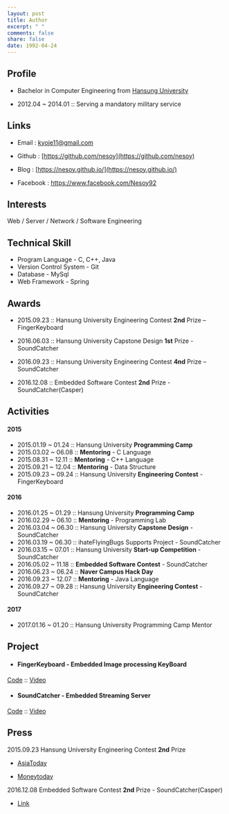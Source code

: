 ```yaml
---
layout: post
title: Author
excerpt: " "
comments: false
share: false
date: 1992-04-24
---
```


## Profile
- Bachelor in Computer Engineering from [Hansung University](http://www.hansung.ac.kr/)

- 2012.04 ~ 2014.01 :: Serving a mandatory military service

## Links

- Email : kyoje11@gmail.com

- Github : [https://github.com/nesoy](https://github.com/nesoy)

- Blog : [https://nesoy.github.io/](https://nesoy.github.io/)

- Facebook : <https://www.facebook.com/Nesoy92>

## Interests
Web / Server / Network / Software Engineering

## Technical Skill
- Program Language - C, C++, Java
- Version Control System - Git
- Database - MySql
- Web Framework - Spring

## Awards
- 2015.09.23 :: Hansung University Engineering Contest **2nd** Prize – FingerKeyboard

- 2016.06.03 :: Hansung University Capstone Design **1st** Prize - SoundCatcher

- 2016.09.23 :: Hansung University Engineering Contest **4nd** Prize – SoundCatcher

- 2016.12.08 :: Embedded Software Contest **2nd** Prize - SoundCatcher(Casper)


## Activities
#### 2015
- 2015.01.19 ~ 01.24 :: Hansung University **Programming Camp**
- 2015.03.02 ~ 06.08 :: **Mentoring** - C Language
- 2015.08.31 ~ 12.11 :: **Mentoring** - C++ Language
- 2015.09.21 ~ 12.04 :: **Mentoring** - Data Structure
- 2015.09.23 ~ 09.24 :: Hansung University **Engineering Contest** - FingerKeyboard

#### 2016
- 2016.01.25 ~ 01.29 :: Hansung University **Programming Camp**
- 2016.02.29 ~ 06.10 :: **Mentoring** - Programming Lab
- 2016.03.04 ~ 06.30 :: Hansung University **Capstone Design** - SoundCatcher
- 2016.03.19 ~ 06.30 :: ihateFlyingBugs Supports Project - SoundCatcher
- 2016.03.15 ~ 07.01 :: Hansung University **Start-up Competition** - SoundCatcher
- 2016.05.02 ~ 11.18 :: **Embedded Software Contest** - SoundCatcher
- 2016.06.23 ~ 06.24 :: **Naver Campus Hack Day**
- 2016.09.23 ~ 12.07 :: **Mentoring** - Java Language
- 2016.09.27 ~ 09.28 :: Hansung University **Engineering Contest** - SoundCatcher

#### 2017
- 2017.01.16 ~ 01.20 :: Hansung University Programming Camp Mentor

## Project
- #### FingerKeyboard - Embedded Image processing KeyBoard
 [Code](https://github.com/FingerKeyboard-jh-sm/FingerKeyboard) :: [Video](https://www.youtube.com/watch?v=xI_Y875FghU)
- #### SoundCatcher - Embedded Streaming Server
[Code](https://github.com/SCCasper) :: [Video](https://www.youtube.com/watch?v=h2jTrTSD1wQ)

## Press
2015.09.23 Hansung University Engineering Contest **2nd** Prize

- [AsiaToday](http://www.asiatoday.co.kr/view.php?key=20151007001927323)

- [Moneytoday](http://www.mt.co.kr/view/mtview.php?type=1&no=2015092423497453318&outlink=1)

2016.12.08 Embedded Software Contest **2nd** Prize - SoundCatcher(Casper)

- [Link](http://eswcontest.com/bbs/board.php?tbl=award&category=2016%B3%E2)
